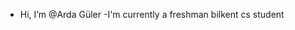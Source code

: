- Hi, I’m @Arda Güler
-I'm currently a freshman bilkent cs student

<!---
Arda-stray/Arda-stray is a ✨ special ✨ repository because its `README.md` (this file) appears on your GitHub profile.
You can click the Preview link to take a look at your changes.
--->
